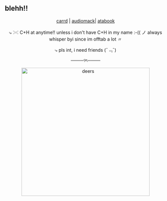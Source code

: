 ## blehh!!
<p align="center">
  <a href="https://deeryvos.carrd.co/">carrd</a> |
  <a href="https://audiomack.com/healingsoul690/likes">audiomack</a>|
    <a href="https://deeryvo.atabook.org/">atabook</a>
</p>
<p align="center">
⤷ 𓏵 C+H at anytime!! unless i don't have C+H in my name :-(( ノ always whisper byi since im offtab a lot 〃
</p>
<p align="center">
⤷ pls int, i need friends (ˉ﹃ˉ)
</p>
<p align="center">
────୨ৎ────
</p>
<p align="center">
  <img src="https://i.pinimg.com/736x/ab/b6/d2/abb6d202b98762afc92d5b0aee1af81c.jpg" alt="deers" width="400"/>
</p>

